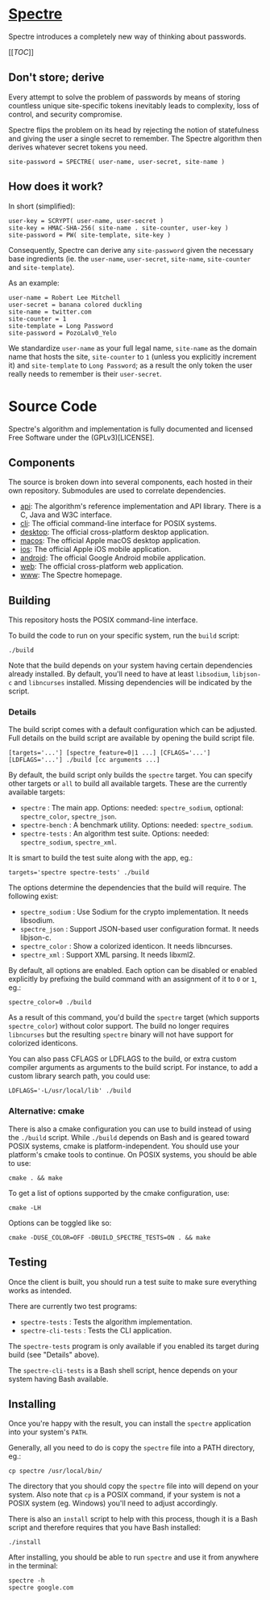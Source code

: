 # [Spectre](https://spectre.app)

Spectre introduces a completely new way of thinking about passwords.

[[_TOC_]]


## Don't store; derive

Every attempt to solve the problem of passwords by means of storing countless unique site-specific tokens inevitably leads to complexity, loss of control, and security compromise.

Spectre flips the problem on its head by rejecting the notion of statefulness and giving the user a single secret to remember.  The Spectre algorithm then derives whatever secret tokens you need.

    site-password = SPECTRE( user-name, user-secret, site-name )


## How does it work?

In short (simplified):

    user-key = SCRYPT( user-name, user-secret )
    site-key = HMAC-SHA-256( site-name . site-counter, user-key )
    site-password = PW( site-template, site-key )

Consequently, Spectre can derive any `site-password` given the necessary base ingredients (ie. the `user-name`, `user-secret`, `site-name`, `site-counter` and `site-template`).

As an example:

    user-name = Robert Lee Mitchell
    user-secret = banana colored duckling
    site-name = twitter.com
    site-counter = 1
    site-template = Long Password
    site-password = PozoLalv0_Yelo

We standardize `user-name` as your full legal name, `site-name` as the domain name that hosts the site, `site-counter` to `1` (unless you explicitly increment it) and `site-template` to `Long Password`; as a result the only token the user really needs to remember is their `user-secret`.


# Source Code

Spectre's algorithm and implementation is fully documented and licensed Free Software under the (GPLv3)[LICENSE].


## Components

The source is broken down into several components, each hosted in their own repository. Submodules are used to correlate dependencies.

 - [api](https://gitlab.com/spectre.app/api): The algorithm's reference implementation and API library.  There is a C, Java and W3C interface.
 - [cli](https://gitlab.com/spectre.app/cli): The official command-line interface for POSIX systems.
 - [desktop](https://gitlab.com/spectre.app/desktop): The official cross-platform desktop application.
 - [macos](https://gitlab.com/spectre.app/macos): The official Apple macOS desktop application.
 - [ios](https://gitlab.com/spectre.app/ios): The official Apple iOS mobile application.
 - [android](https://gitlab.com/spectre.app/android): The official Google Android mobile application.
 - [web](https://gitlab.com/spectre.app/web): The official cross-platform web application.
 - [www](https://gitlab.com/spectre.app/www): The Spectre homepage.


## Building

This repository hosts the POSIX command-line interface.

To build the code to run on your specific system, run the `build` script:

    ./build

Note that the build depends on your system having certain dependencies already installed.
By default, you'll need to have at least `libsodium`, `libjson-c` and `libncurses` installed.
Missing dependencies will be indicated by the script.

### Details

The build script comes with a default configuration which can be adjusted.  Full details on the build script are available by opening the build script file.

    [targets='...'] [spectre_feature=0|1 ...] [CFLAGS='...'] [LDFLAGS='...'] ./build [cc arguments ...]

By default, the build script only builds the `spectre` target.  You can specify other targets or `all` to build all available targets.  These are the currently available targets:

 - `spectre`        : The main app.  Options: needed: `spectre_sodium`, optional: `spectre_color`, `spectre_json`.
 - `spectre-bench`  : A benchmark utility.  Options: needed: `spectre_sodium`.
 - `spectre-tests`  : An algorithm test suite.  Options: needed: `spectre_sodium`, `spectre_xml`.

It is smart to build the test suite along with the app, eg.:

    targets='spectre spectre-tests' ./build

The options determine the dependencies that the build will require.  The following exist:

 - `spectre_sodium` : Use Sodium for the crypto implementation.  It needs libsodium.
 - `spectre_json`   : Support JSON-based user configuration format.  It needs libjson-c.
 - `spectre_color`  : Show a colorized identicon.  It needs libncurses.
 - `spectre_xml`    : Support XML parsing.  It needs libxml2.

By default, all options are enabled.  Each option can be disabled or enabled explicitly by prefixing the build command with an assignment of it to `0` or `1`, eg.:

    spectre_color=0 ./build

As a result of this command, you'd build the `spectre` target (which supports `spectre_color`) without color support.  The build no longer requires `libncurses` but the resulting `spectre` binary will not have support for colorized identicons.

You can also pass CFLAGS or LDFLAGS to the build, or extra custom compiler arguments as arguments to the build script.
For instance, to add a custom library search path, you could use:

    LDFLAGS='-L/usr/local/lib' ./build


### Alternative: cmake

There is also a cmake configuration you can use to build instead of using the `./build` script.  While `./build` depends on Bash and is geared toward POSIX systems, cmake is platform-independent.  You should use your platform's cmake tools to continue.  On POSIX systems, you should be able to use:

    cmake . && make

To get a list of options supported by the cmake configuration, use:

    cmake -LH

Options can be toggled like so:

    cmake -DUSE_COLOR=OFF -DBUILD_SPECTRE_TESTS=ON . && make

## Testing

Once the client is built, you should run a test suite to make sure everything works as intended.

There are currently two test programs:

 - `spectre-tests`     : Tests the algorithm implementation.
 - `spectre-cli-tests` : Tests the CLI application.

The `spectre-tests` program is only available if you enabled its target during build (see "Details" above).

The `spectre-cli-tests` is a Bash shell script, hence depends on your system having Bash available.


## Installing

Once you're happy with the result, you can install the `spectre` application into your system's `PATH`.

Generally, all you need to do is copy the `spectre` file into a PATH directory, eg.:

    cp spectre /usr/local/bin/

The directory that you should copy the `spectre` file into will depend on your system.  Also note that `cp` is a POSIX command, if your system is not a POSIX system (eg. Windows) you'll need to adjust accordingly.

There is also an `install` script to help with this process, though it is a Bash script and therefore requires that you have Bash installed:

    ./install

After installing, you should be able to run `spectre` and use it from anywhere in the terminal:

    spectre -h
    spectre google.com

